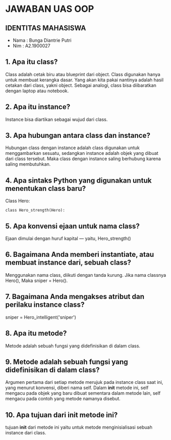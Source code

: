 # JAWABAN UAS OOP

## IDENTITAS MAHASISWA

* Nama : Bunga Diantrie Putri
* Nim : A2.1900027

## 1. Apa itu class?

Class adalah cetak biru atau blueprint dari object. Class digunakan hanya untuk membuat kerangka dasar. Yang akan kita pakai nantinya adalah hasil cetakan dari class, yakni object. Sebagai analogi, class bisa diibaratkan dengan laptop atau notebook.

## 2. Apa itu instance?

Instance bisa diartikan sebagai wujud dari class. 

## 3. Apa hubungan antara class dan instance?

Hubungan class dengan instance adalah class digunakan untuk menggambarkan sesuatu, sedangkan instance adalah objek yang dibuat dari class tersebut. Maka class dengan instance saling berhubung karena saling membutuhkan.

## 4. Apa sintaks Python yang digunakan untuk menentukan class baru?

Class Hero:

    class Hero_strength(Hero): 

## 5. Apa konvensi ejaan untuk nama class?

 Ejaan dimulai dengan huruf kapital — yaitu, Hero_strength()

## 6. Bagaimana Anda memberi instantiate, atau membuat instance dari, sebuah class?

Menggunakan nama class, diikuti dengan tanda kurung.
Jika nama classnya Hero(), Maka  sniper = Hero().

## 7. Bagaimana Anda mengakses atribut dan perilaku instance class?

sniper = Hero_intelligent('sniper')

## 8. Apa itu metode?

Metode adalah sebuah fungsi yang didefinisikan di dalam class.

## 9. Metode adalah sebuah fungsi yang didefinisikan di dalam class?

Argumen pertama dari setiap metode merujuk pada instance class saat ini, yang menurut konvensi, diberi nama self. Dalam __init__ metode ini, self mengacu pada objek yang baru dibuat sementara dalam metode lain, self mengacu pada contoh yang metode namanya disebut.

## 10. Apa tujuan dari __init__ metode ini?

tujuan __init__ dari metode ini yaitu untuk metode menginisialisasi sebuah instance dari class.